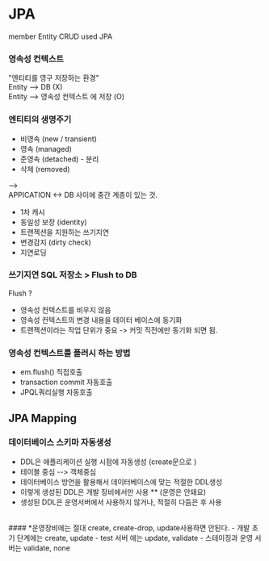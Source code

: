# JPA
member Entity CRUD used JPA

### 영속성 컨텍스트
"엔티티를 영구 저장하는 환경"<br>
Entity --> DB (X)<br>
Entity --> 영속성 컨텍스트 에 저장 (O)
<br>
### 엔티티의 생명주기
- 비영속 (new / transient)
- 영속 (managed)
- 준영속 (detached) - 분리 
- 삭제 (removed)

--> <br>
APPICATION <-> DB 사이에 중간 계층이 있는 것.
- 1차 캐시
- 동일성 보장 (identity)
- 트랜젝션을 지원하는 쓰기지연
- 변경감지 (dirty check)
- 지연로딩

### 쓰기지연 SQL 저장소 > Flush to DB
Flush ? <br>
- 영속성 컨텍스트를 비우지 않음
- 영속성 컨텍스트의 변경 내용을 데이터 베이스에 동기화 
- 트랜젝션이라는 작업 단위가 중요 -> 커밋 직전에만 동기화 되면 됨.


### 영속성 컨텍스트를 플러시 하는 방법
- em.flush() 직접호출
- transaction commit 자동호출
- JPQL쿼리실행 자동호출


## JPA Mapping
### 데이터베이스 스키마 자동생성
- DDL은 애플리케이션 실행 시점에 자동생성 (create문으로 )
- 테이블 중심 --> 객체중심
- 데이터베이스 방언을 활용해서 데이터베이스에 맞는 적절한 DDL생성
- 이렇게 생성된 DDL은 개발 장비에서만 사용 **
  (운영은 안돼요)
- 생성된 DDL은 운영서버에서 사용하지 않거나, 적절히 다듬은 후 사용
<br>
#### *운영장비에는 절대 create, create-drop, update사용하면 안된다. 
- 개발 초기 단계에는 create, update
- test 서버 에는 update, validate 
- 스테이징과 운영 서버는 validate, none